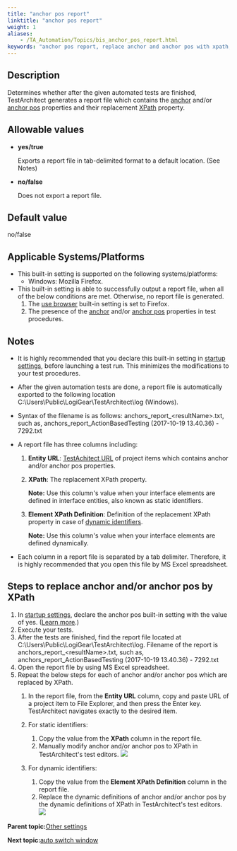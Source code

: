```yaml
--- 
title: "anchor pos report"
linktitle: "anchor pos report"
weight: 1
aliases: 
    - /TA_Automation/Topics/bis_anchor_pos_report.html
keywords: "anchor pos report, replace anchor and anchor pos with xpath, convert anchor and anchor post into xpath, generate report to replace anchor and anchor pos with xpath, generate report for conversion of anchor and anchor pos into xpath"
---
```


## Description

Determines whether after the given automated tests are finished, TestArchitect generates a report file which contains the [anchor](/TA_Help/Topics/prop_anchor.example_01.html) and/or [anchor pos](/TA_Help/Topics/Interface_def_anchor_pos_concept.html) properties and their replacement [XPath](/TA_Help/Topics/prop_xpath.html) property.

## Allowable values

-   **yes/true**

    Exports a report file in tab-delimited format to a default location. \(See Notes\)

-   **no/false**

    Does not export a report file.


## Default value

no/false

## Applicable Systems/Platforms

-   This built-in setting is supported on the following systems/platforms:
    -   Windows: Mozilla Firefox.
-   This built-in setting is able to successfully output a report file, when all of the below conditions are met. Otherwise, no report file is generated.
    1.  The [use browser](use_browser.html) built-in setting is set to Firefox.
    2.  The presence of the [anchor](/TA_Help/Topics/prop_anchor.example_01.html) and/or [anchor pos](/TA_Help/Topics/Interface_def_anchor_pos_concept.html) properties in test procedures.

## Notes

-   It is highly recommended that you declare this built-in setting in [startup settings](aut_startup_settings.html), before launching a test run. This minimizes the modifications to your test procedures.
-   After the given automation tests are done, a report file is automatically exported to the following location C:\\Users\\Public\\LogiGear\\TestArchitect\\log \(Windows\).
-   Syntax of the filename is as follows: anchors\_report\_<resultName\>.txt, such as, anchors\_report\_ActionBasedTesting \(2017-10-19 13.40.36\) - 7292.txt
-   A report file has three columns including:
    1.  **Entity URL**: [TestAchitect URL](/TA_Help/Topics/Additional_features_TA_URL.html) of project items which contains anchor and/or anchor pos properties.
    2.  **XPath**: The replacement XPath property.

        **Note:** Use this column's value when your interface elements are defined in interface entities, also known as static identifiers.

    3.  **Element XPath Definition**: Definition of the replacement XPath property in case of [dynamic identifiers](/TA_Help/Topics/The_test_language_dynamic_identifiers.html).

        **Note:** Use this column's value when your interface elements are defined dynamically.

-   Each column in a report file is separated by a tab delimiter. Therefore, it is highly recommended that you open this file by MS Excel spreadsheet.

## Steps to replace anchor and/or anchor pos by XPath

1.  In [startup settings](aut_startup_settings.html), declare the anchor pos built-in setting with the value of yes. \([Learn more](aut_configuring_built_in_settings.html).\)
2.  Execute your tests.
3.  After the tests are finished, find the report file located at C:\\Users\\Public\\LogiGear\\TestArchitect\\log. Filename of the report is anchors\_report\_<resultName\>.txt, such as, anchors\_report\_ActionBasedTesting \(2017-10-19 13.40.36\) - 7292.txt
4.  Open the report file by using MS Excel spreadsheet.
5.  Repeat the below steps for each of anchor and/or anchor pos which are replaced by XPath.
    1.  In the report file, from the **Entity URL** column, copy and paste URL of a project item to File Explorer, and then press the Enter key. TestArchitect navigates exactly to the desired item.
    2.  For static identifiers:

        1.  Copy the value from the **XPath** column in the report file.
        2.  Manually modify anchor and/or anchor pos to XPath in TestArchitect's test editors.
        ![](/images//Images/anchor_pos_replacement.png)

    3.  For dynamic identifiers:

        1.  Copy the value from the **Element XPath Definition** column in the report file.
        2.  Replace the dynamic definitions of anchor and/or anchor pos by the dynamic definitions of XPath in TestArchitect's test editors.
        ![](/images//Images/anchor_pos_replacement_dynamic.png)


**Parent topic:**[Other settings](/TA_Automation/Topics/bis_other.html)

**Next topic:**[auto switch window](/TA_Automation/Topics/bis_auto_switch_windows.html)

